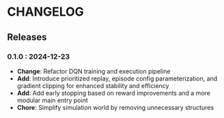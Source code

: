 # CHANGELOG

## Releases

### 0.1.0 : 2024-12-23
- **Change**: Refactor DQN training and execution pipeline
- **Add**: Introduce prioritized replay, episode config parameterization, and gradient clipping for enhanced stability and efficiency 
- **Add**: Add early stopping based on reward improvements and a more modular main entry point
- **Chore**: Simplify simulation world by removing unnecessary structures